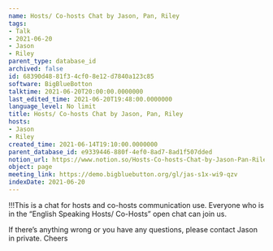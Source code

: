 ```yaml
---
name: Hosts/ Co-hosts Chat by Jason, Pan, Riley
tags:
- Talk
- 2021-06-20
- Jason
- Riley
parent_type: database_id
archived: false
id: 68390d48-81f3-4cf0-8e12-d7840a123c85
software: BigBlueBotton
talktime: 2021-06-20T20:00:00.0000000
last_edited_time: 2021-06-20T19:48:00.0000000
language_level: No limit
title: Hosts/ Co-hosts Chat by Jason, Pan, Riley
hosts:
- Jason
- Riley
created_time: 2021-06-14T19:10:00.0000000
parent_database_id: e9339446-880f-4ef0-8ad7-8ad1f507dded
notion_url: https://www.notion.so/Hosts-Co-hosts-Chat-by-Jason-Pan-Riley-68390d4881f34cf08e12d7840a123c85
object: page
meeting_link: https://demo.bigbluebutton.org/gl/jas-s1x-wi9-qzv
indexDate: 2021-06-20
---
```


!!!This is a chat for hosts and co-hosts communication use. Everyone who is in the “English Speaking Hosts/ Co-Hosts” open chat can join us.

If there’s anything wrong or you have any questions, please contact Jason in private. Cheers


